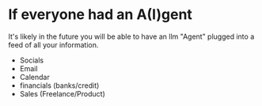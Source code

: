 # If everyone had an A(I)gent

It's likely in the future you will be able to have an llm "Agent" plugged into a feed of all your information.
- Socials
- Email
- Calendar
- financials (banks/credit)
- Sales (Freelance/Product)